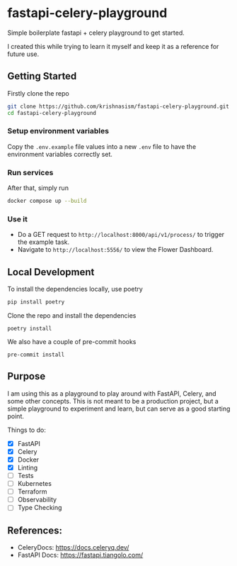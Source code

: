 # fastapi-celery-playground
Simple boilerplate fastapi + celery playground to get started.

I created this while trying to learn it myself and keep it as a reference for future use.

## Getting Started
Firstly clone the repo
```bash
git clone https://github.com/krishnasism/fastapi-celery-playground.git
cd fastapi-celery-playground
```

### Setup environment variables
Copy the `.env.example` file values into a new `.env` file to have the environment variables correctly set.

### Run services
After that, simply run

```bash
docker compose up --build
```

### Use it
- Do a GET request to `http://localhost:8000/api/v1/process/` to trigger the example task.
- Navigate to `http://localhost:5556/` to view the Flower Dashboard.

## Local Development
To install the dependencies locally, use poetry
```bash
pip install poetry
```
Clone the repo and install the dependencies
```
poetry install
```

We also have a couple of pre-commit hooks
```
pre-commit install
```

## Purpose

I am using this as a playground to play around with FastAPI, Celery, and some other concepts. This is not meant to be a production project, but a simple playground to experiment and learn, but can serve as a good starting point.

Things to do:

- [x] FastAPI
- [x] Celery
- [x] Docker
- [x] Linting
- [ ] Tests
- [ ] Kubernetes
- [ ] Terraform
- [ ] Observability
- [ ] Type Checking

## References:
- CeleryDocs: https://docs.celeryq.dev/
- FastAPI Docs: https://fastapi.tiangolo.com/

